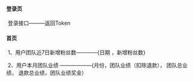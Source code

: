 #### 登录页

​	登录接口———返回Token

#### 首页

​    1、用户团队近7日新增粉丝数————{日期 ，新增粉丝数}

​	2、用户本月团队业绩 ——————{月份，团队业绩（扣除退款）， 团队总业绩， 退款总业绩，团队业绩奖金）

​	

​	